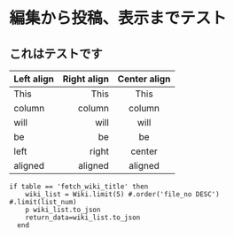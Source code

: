 # 編集から投稿、表示までテスト

## これはテストです

| Left align | Right align | Center align | 
|:-----------|------------:|:------------:|
| This       |        This |     This     |
| column     |      column |    column    |
| will       |        will |     will     |
| be         |          be |      be      |
| left       |       right |    center    |
| aligned    |     aligned |   aligned    |

```
if table == 'fetch_wiki_title' then
    wiki_list = Wiki.limit(5) #.order('file_no DESC') #.limit(list_num)
    p wiki_list.to_json
    return_data=wiki_list.to_json
  end
```

